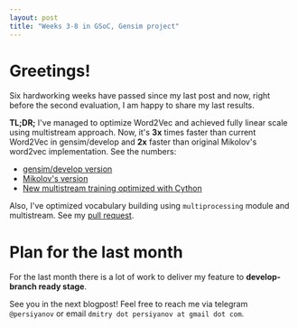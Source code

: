 ```yaml
---
layout: post
title: "Weeks 3-8 in GSoC, Gensim project"
---
```



# Greetings!

Six hardworking weeks have passed since my last post and now, right before the second evaluation, I am happy to share my last results.

**TL;DR;** I've managed to optimize Word2Vec and achieved fully linear scale using multistream approach. Now, it's **3x** times faster than current Word2Vec in gensim/develop and **2x** faster than original Mikolov's word2vec implementation. See the numbers:

* [gensim/develop version](https://gist.github.com/persiyanov/56f1a162de4645b3ff737f6f53b17c98)
* [Mikolov's version](https://gist.github.com/persiyanov/c945f31ed5ff2b2244f5999be0f7b5bc)
* [New multistream training optimized with Cython](https://gist.github.com/persiyanov/dc171689da36e824781d1e7432bb68bb)

Also, I've optimized vocabulary building using `multiprocessing` module and multistream. See my [pull request](https://github.com/RaRe-Technologies/gensim/pull/2078).


# Plan for the last month

For the last month there is a lot of work to deliver my feature to **develop-branch ready stage**.


See you in the next blogpost! Feel free to reach me via telegram `@persiyanov` or email `dmitry dot persiyanov at gmail dot com`.

